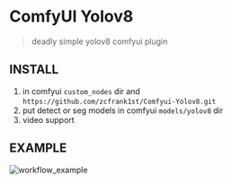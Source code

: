ComfyUI Yolov8
=======

> deadly simple yolov8 comfyui plugin



## INSTALL


1. in comfyui `custom_nodes` dir and `https://github.com/zcfrank1st/Comfyui-Yolov8.git`
2. put detect or seg models in comfyui `models/yolov8` dir
3. video support

## EXAMPLE

![workflow_example](./workflow.png)